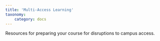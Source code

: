 ```yaml
---
title: 'Multi-Access Learning'
taxonomy:
    category: docs
---
```


Resources for preparing your course for disruptions to campus access.
